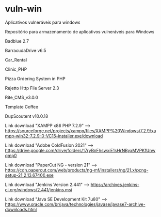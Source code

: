 # vuln-win
Aplicativos vulneráveis para windows

Repositório para armazenamento de aplicativos vulneráveis para Windows

Badblue 2.7

BarracudaDrive v6.5

Car_Rental

Clinic_PHP

Pizza Ordering System in PHP

Rejetto Http File Server 2.3

Rite_CMS_v3.0.0

Template Coffee

DupScoutent v10.0.18

Link download "XAMPP x86 PHP 7.2.9" --> https://sourceforge.net/projects/xampp/files/XAMPP%20Windows/7.2.9/xampp-win32-7.2.9-0-VC15-installer.exe/download

Link download "Adobe ColdFusion 2021" --> https://drive.google.com/drive/folders/17ryBnFhswxiE1sHrNByxMVPKfUnwqmp0

Link download "PaperCut NG - version 21" --> https://cdn.papercut.com/web/products/ng-mf/installers/ng/21.x/pcng-setup-21.2.13.67400.exe

Link download "Jenkins Version 2.441" --> https://archives.jenkins-ci.org/windows/2.441/jenkins.msi

Link download "Java SE Development Kit 7u80" --> https://www.oracle.com/br/java/technologies/javase/javase7-archive-downloads.html
